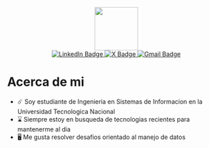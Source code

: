 <div id="header" align="center">
  <img src="https://media.giphy.com/media/qgQUggAC3Pfv687qPC/giphy.gif" width="100"/>
  
  <div id="badges">
    <a href="https://www.linkedin.com/in/alangarber/">
      <img src="https://img.shields.io/badge/LinkedIn-blue?style=for-the-badge&logo=linkedin&logoColor=white" alt="LinkedIn Badge"/>
    </a>
    <a href="https://twitter.com/Alangarber5">
      <img src="https://img.shields.io/badge/X-black?style=for-the-badge&logo=x&logoColor=white" alt="X Badge"/>
    </a>
    <a href="mailto:alangarber1@gmail.com">
      <img src="https://img.shields.io/badge/gmail-red?style=for-the-badge&logo=gmail&logoColor=white" alt="Gmail Badge"/>
    </a>
  </div>

 
</div>

<div align="Left">
  <h1>Acerca de mi</h1>
    <ul>
      <li>☄️ Soy estudiante de Ingenieria en Sistemas de Informacion en la Universidad Tecnologica Nacional</li>
      <li>⌛ Siempre estoy en busqueda de tecnologias recientes para mantenerme al dia</li>
      <li>🖥️ Me gusta resolver desafios orientado al manejo de datos</li>
    </ul>
</div>
